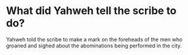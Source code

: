 # What did Yahweh tell the scribe to do?

Yahweh told the scribe to make a mark on the foreheads of the men who groaned and sighed about the abominations being performed in the city.

